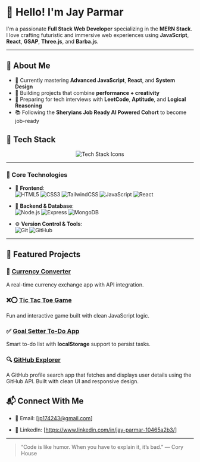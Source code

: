 # 👋 Hello! I'm Jay Parmar

I'm a passionate **Full Stack Web Developer** specializing in the **MERN Stack**.  
I love crafting futuristic and immersive web experiences using **JavaScript**, **React**, **GSAP**, **Three.js**, and **Barba.js**.

---

## 🚀 About Me

- 🌱 Currently mastering **Advanced JavaScript**, **React**, and **System Design**
- 🔭 Building projects that combine **performance + creativity**
- 💼 Preparing for tech interviews with **LeetCode**, **Aptitude**, and **Logical Reasoning**
- 📚 Following the **Sheryians Job Ready AI Powered Cohort** to become job-ready

## 🚀 Tech Stack

<p align="center">
  <img src="https://skillicons.dev/icons?i=html,css,tailwind,js,react,nodejs,mongodb,git,github" alt="Tech Stack Icons" />
</p>

---

### 🧠 Core Technologies

- 🧩 **Frontend**:  
  ![HTML5](https://img.shields.io/badge/HTML5-%23E34F26?style=for-the-badge&logo=html5&logoColor=white)
  ![CSS3](https://img.shields.io/badge/CSS3-%231572B6?style=for-the-badge&logo=css3&logoColor=white)
  ![TailwindCSS](https://img.shields.io/badge/TailwindCSS-%2338B2AC?style=for-the-badge&logo=tailwind-css&logoColor=white)
  ![JavaScript](https://img.shields.io/badge/JavaScript-%23F7DF1E?style=for-the-badge&logo=javascript&logoColor=black)
  ![React](https://img.shields.io/badge/React-%2320232A?style=for-the-badge&logo=react&logoColor=%2361DAFB)

- 🔧 **Backend & Database**:  
  ![Node.js](https://img.shields.io/badge/Node.js-%23339933?style=for-the-badge&logo=nodedotjs&logoColor=white)
  ![Express](https://img.shields.io/badge/Express.js-%23000000?style=for-the-badge&logo=express&logoColor=white)
  ![MongoDB](https://img.shields.io/badge/MongoDB-%2347A248?style=for-the-badge&logo=mongodb&logoColor=white)

- ⚙️ **Version Control & Tools**:  
  ![Git](https://img.shields.io/badge/Git-%23F05032?style=for-the-badge&logo=git&logoColor=white)
  ![GitHub](https://img.shields.io/badge/GitHub-%23181717?style=for-the-badge&logo=github&logoColor=white)

---

## 🧩 Featured Projects

### 💱 [Currency Converter](https://jayparmar123.github.io/Currency-converter/)
A real-time currency exchange app with API integration.

### ❌⭕ [Tic Tac Toe Game](https://jayparmar123.github.io/tic-tac-toe/)
Fun and interactive game built with clean JavaScript logic.

### ✅ [Goal Setter To-Do App](https://jayparmar123.github.io/goal-setter-todo-app/)
Smart to-do list with **localStorage** support to persist tasks.
### 🔍 [GitHub Explorer](https://jayparmar123.github.io/github-explorer/)
A GitHub profile search app that fetches and displays user details using the GitHub API. Built with clean UI and responsive design.




## 📬 Connect With Me

- 📧 Email: [jp174243@gmail.com]
<!-- - 🌐 Portfolio: [jayparmar123.github.io](https://jayparmar123.github.io) -->
- 💼 LinkedIn: [https://www.linkedin.com/in/jay-parmar-10465a2b3/]

---

> “Code is like humor. When you have to explain it, it’s bad.” — Cory House
